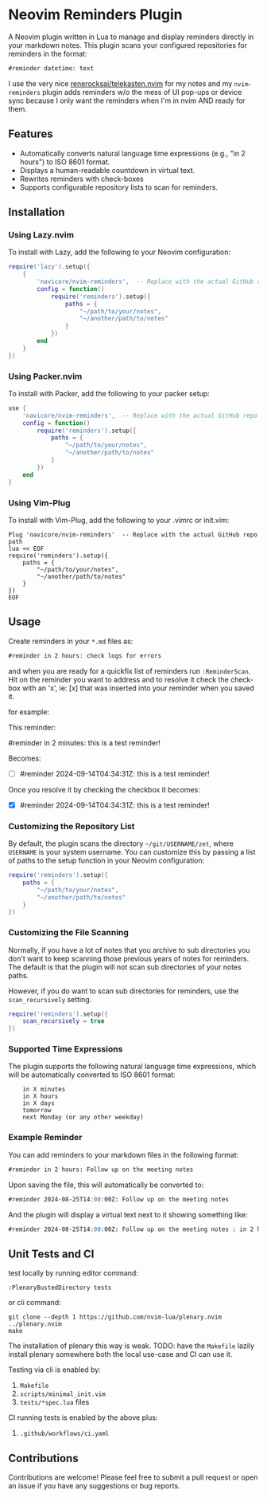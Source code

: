 Neovim Reminders Plugin
===========

A Neovim plugin written in Lua to manage and display reminders directly in your
markdown notes. This plugin scans your configured repositories for reminders in
the format:

```markdown
#reminder datetime: text
```

I use the very nice
[renerocksai/telekasten.nvim](https://github.com/nvim-telekasten/telekasten.nvim)
for my notes and my `nvim-reminders` plugin adds reminders w/o the mess of UI
pop-ups or device sync because I only want the reminders when I'm in nvim AND
ready for them.

## Features

* Automatically converts natural language time expressions (e.g., "in 2 hours") to ISO 8601 format.
* Displays a human-readable countdown in virtual text.
* Rewrites reminders with check-boxes
* Supports configurable repository lists to scan for reminders.

## Installation

### Using Lazy.nvim

To install with Lazy, add the following to your Neovim configuration:

```lua
require('lazy').setup({
    {
        'navicore/nvim-reminders',  -- Replace with the actual GitHub repo path
        config = function()
            require('reminders').setup({
                paths = {
                    "~/path/to/your/notes",
                    "~/another/path/to/notes"
                }
            })
        end
    }
})
```

### Using Packer.nvim

To install with Packer, add the following to your packer setup:

```lua
use {
    'navicore/nvim-reminders',  -- Replace with the actual GitHub repo path
    config = function()
        require('reminders').setup({
            paths = {
                "~/path/to/your/notes",
                "~/another/path/to/notes"
            }
        })
    end
}
```

### Using Vim-Plug

To install with Vim-Plug, add the following to your .vimrc or init.vim:

```vim
Plug 'navicore/nvim-reminders'  -- Replace with the actual GitHub repo path
lua << EOF
require('reminders').setup({
    paths = {
        "~/path/to/your/notes",
        "~/another/path/to/notes"
    }
})
EOF
```

## Usage

Create reminders in your `*.md` files as:

```markdown
#reminder in 2 hours: check logs for errors
```

and when you are ready for a quickfix list of reminders run `:ReminderScan`. Hit
<ENTER> on the reminder you want to address and to resolve it check the
check-box with an 'x', ie: [x] that was inserted into your reminder when you
saved it.

for example:

This reminder: 

#reminder in 2 minutes: this is a test reminder!

Becomes:

* [ ] #reminder 2024-09-14T04:34:31Z: this is a test reminder!

Once you resolve it by checking the checkbox it becomes:

* [x] #reminder 2024-09-14T04:34:31Z: this is a test reminder!

### Customizing the Repository List

By default, the plugin scans the directory `~/git/USERNAME/zet`, where
`USERNAME` is your system username. You can customize this by passing a list of
paths to the setup function in your Neovim configuration:

```lua
require('reminders').setup({
    paths = {
        "~/path/to/your/notes",
        "~/another/path/to/notes"
    }
})
```

### Customizing the File Scanning

Normally, if you have a lot of notes that you archive to sub directories you don't
want to keep scanning those previous years of notes for reminders.  The default
is that the plugin will not scan sub directories of your notes paths.

However, if you do want to scan sub directories for reminders, use the
`scan_recursively` setting.

```lua
require('reminders').setup({
    scan_recursively = true
})
```


### Supported Time Expressions

The plugin supports the following natural language time expressions, which will
be automatically converted to ISO 8601 format:

```
    in X minutes
    in X hours
    in X days
    tomorrow
    next Monday (or any other weekday)
```

### Example Reminder

You can add reminders to your markdown files in the following format:

```markdown
#reminder in 2 hours: Follow up on the meeting notes
```

Upon saving the file, this will automatically be converted to:

```markdown
#reminder 2024-08-25T14:00:00Z: Follow up on the meeting notes
```

And the plugin will display a virtual text next to it showing something like:

```markdown
#reminder 2024-08-25T14:00:00Z: Follow up on the meeting notes : in 2 hours
```

## Unit Tests and CI

test locally by running editor command:

```
:PlenaryBustedDirectory tests
```

or cli command:
```
git clone --depth 1 https://github.com/nvim-lua/plenary.nvim ../plenary.nvim
make
```
The installation of plenary this way is weak.  TODO: have the `Makefile` lazily
install plenary somewhere both the local use-case and CI can use it.

Testing via cli is enabled by:

  1. `Makefile`
  2. `scripts/minimal_init.vim`
  3. `tests/*spec.lua` files

CI running tests is enabled by the above plus:

  1. `.github/workflows/ci.yaml`

## Contributions

Contributions are welcome! Please feel free to submit a pull request or open an
issue if you have any suggestions or bug reports.

